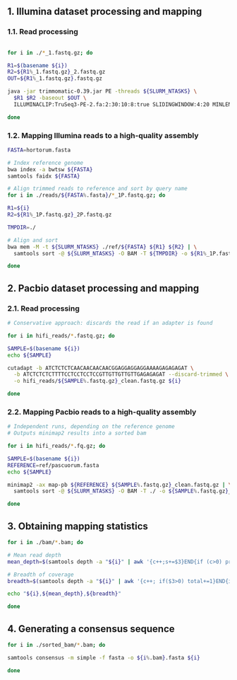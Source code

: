 ## 1. Illumina dataset processing and mapping

### 1.1. Read processing
```bash

for i in ./*_1.fastq.gz; do

R1=$(basename ${i})
R2=${R1%_1.fastq.gz}_2.fastq.gz
OUT=${R1%_1.fastq.gz}.fastq.gz

java -jar trimmomatic-0.39.jar PE -threads ${SLURM_NTASKS} \
  $R1 $R2 -baseout $OUT \
  ILLUMINACLIP:TruSeq3-PE-2.fa:2:30:10:8:true SLIDINGWINDOW:4:20 MINLEN:50 LEADING:3 TRAILING:3

done

```
### 1.2. Mapping Illumina reads to a high-quality assembly
```bash
FASTA=hortorum.fasta

# Index reference genome
bwa index -a bwtsw ${FASTA}
samtools faidx ${FASTA}

# Align trimmed reads to reference and sort by query name
for i in ./reads/${FASTA%.fasta}/*_1P.fastq.gz; do

R1=${i}
R2=${R1%_1P.fastq.gz}_2P.fastq.gz

TMPDIR=./

# Align and sort
bwa mem -M -t ${SLURM_NTASKS} ./ref/${FASTA} ${R1} ${R2} | \
  samtools sort -@ ${SLURM_NTASKS} -O BAM -T ${TMPDIR} -o ${R1%_1P.fastq.gz}_sorted.bam

done

```
## 2. Pacbio dataset processing and mapping

### 2.1. Read processing
```bash
# Conservative approach: discards the read if an adapter is found

for i in hifi_reads/*.fastq.gz; do

SAMPLE=$(basename ${i})
echo ${SAMPLE}

cutadapt -b ATCTCTCTCAACAACAACAACGGAGGAGGAGGAAAAGAGAGAGAT \
  -b ATCTCTCTCTTTTCCTCCTCCTCCGTTGTTGTTGTTGAGAGAGAT --discard-trimmed \
  -o hifi_reads/${SAMPLE%.fastq.gz}_clean.fastq.gz ${i}

done
```
### 2.2. Mapping Pacbio reads to a high-quality assembly
```bash
# Independent runs, depending on the reference genome
# Outputs minimap2 results into a sorted bam

for i in hifi_reads/*.fq.gz; do

SAMPLE=$(basename ${i})
REFERENCE=ref/pascuorum.fasta
echo ${SAMPLE}

minimap2 -ax map-pb ${REFERENCE} ${SAMPLE%.fastq.gz}_clean.fastq.gz | \
  samtools sort -@ ${SLURM_NTASKS} -O BAM -T ./ -o ${SAMPLE%.fastq.gz}_sorted.bam

done
```
## 3. Obtaining mapping statistics
```bash
for i in ./bam/*.bam; do

# Mean read depth
mean_depth=$(samtools depth -a "${i}" | awk '{c++;s+=$3}END{if (c>0) print s/c; else print 0}')

# Breadth of coverage
breadth=$(samtools depth -a "${i}" | awk '{c++; if($3>0) total+=1}END{if (c>0) print (total/c)*100; else print 0}')

echo "${i},${mean_depth},${breadth}"

done

```
## 4. Generating a consensus sequence
```bash
for i in ./sorted_bam/*.bam; do

samtools consensus -m simple -f fasta -o ${i%.bam}.fasta ${i}

done

```
